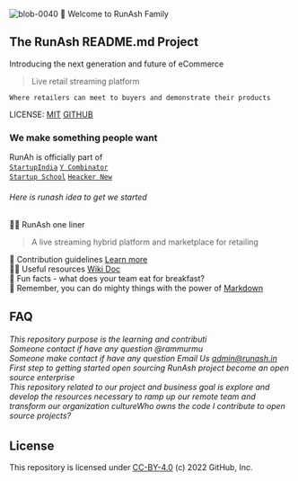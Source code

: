 ![blob-0040](https://user-images.githubusercontent.com/61916324/132724592-e5bef25e-36d9-4da8-bbc6-84a24183c8e2.png)
👋 Welcome to RunAsh Family <h1p>

## The RunAsh README.md Project
Introducing the next generation and future of eCommerce 

>Live retail streaming platform 
>
  ``Where retailers can meet to buyers and demonstrate their products``

LICENSE: [MIT](url) [GITHUB](url)  
  
### We make something people want ###
  RunAh is officially part of<br> [``StartupIndia``](url) [``Y Combinator``](url)<br>[``Startup School``](url) [``Heacker New``](url)
 ###### Here is runash idea to get we started ######
  
 🙋‍♀️ RunAsh one liner<br>
> A live streaming hybrid platform and marketplace for retailing 
  
 🌈 Contribution guidelines  [Learn more ](url)<br>
 👩‍💻 Useful resources [Wiki Doc](url) <br>
 🍿 Fun facts - what does your team eat for breakfast?<br>
 🧙 Remember, you can do mighty things with the power of [Markdown](https://docs.github.com/github/writing-on-github/getting-started-with-writing-and-formatting-on-github/basic-writing-and-formatting-syntax)

## FAQ

###### This repository purpose is the learning and contributi<br>Someone contact if have any question @rammurmu<br>Someone make contact if have any question Email Us admin@runash.in <br>First step to getting started open sourcing RunAsh project become an open source enterprise<br>This repository related to our project and business goal is explore and develop the resources necessary to ramp up our remote team and transform our organization cultureWho owns the code I contribute to open source projects? ######
## License
  This repository is licensed under [CC-BY-4.0](../LICENSE) (c) 2022 GitHub, Inc.
